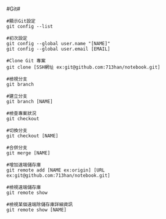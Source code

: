 #Git#

	#顯示Git設定
	git config --list
	
	#初次設定
	git config --global user.name "[NAME]"
	git config --global user.email [EMAIL]
	
	#Clone Git 專案
	git clone [SSH網址 ex:git@github.com:713han/notebook.git]
	
	#檢視分支
	git branch
	
	#建立分支
	git branch [NAME]
	
	#檢查專案狀況
	git checkout
	
	#切換分支
	git checkout [NAME]
	
	#合併分支
	git merge [NAME] 
	
	#增加遠端儲存庫
	git remote add [NAME ex:origin] [URL ex:git@github.com:713han/notebook.git]
	
	#檢視遠端儲存庫
	git remote show
	
	#檢視某個遠端除儲存庫詳細資訊
	git remote show [NAME]
	
	